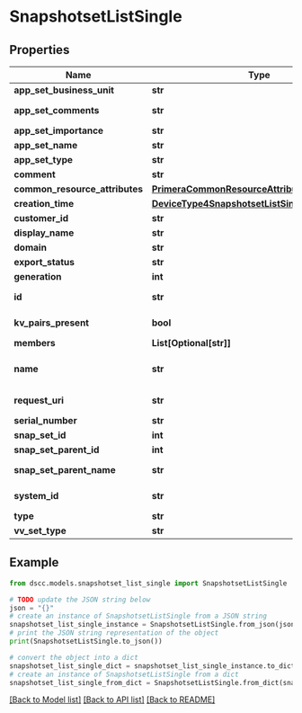 # SnapshotsetListSingle


## Properties

Name | Type | Description | Notes
------------ | ------------- | ------------- | -------------
**app_set_business_unit** | **str** | Appset BusinessUnit | [optional] 
**app_set_comments** | **str** | Application set comments | [optional] 
**app_set_importance** | **str** | Importance Level | [optional] 
**app_set_name** | **str** | Application set name | [optional] 
**app_set_type** | **str** | Type of the snapshotset | [optional] 
**comment** | **str** | Comments if any | [optional] 
**common_resource_attributes** | [**PrimeraCommonResourceAttributes**](PrimeraCommonResourceAttributes.md) |  | [optional] 
**creation_time** | [**DeviceType4SnapshotsetListSingleCreationTime**](DeviceType4SnapshotsetListSingleCreationTime.md) |  | [optional] 
**customer_id** | **str** | customerId | [optional] 
**display_name** | **str** | Display Name | [optional] 
**domain** | **str** | Domain name | [optional] 
**export_status** | **str** | Export status | [optional] 
**generation** | **int** | generation | [optional] 
**id** | **str** | uid of the snapshotset. &#x60;Filter&#x60; | [optional] 
**kv_pairs_present** | **bool** | Represents KV pairs present or not | [optional] 
**members** | **List[Optional[str]]** | Volume Names | [optional] 
**name** | **str** | Name of the snapshotset. &#x60;Filter, Sort&#x60; | [optional] 
**request_uri** | **str** | RequestUri for snapshotsets resources | [optional] 
**serial_number** | **str** | Serial number. | [optional] 
**snap_set_id** | **int** | ID | [optional] 
**snap_set_parent_id** | **int** | ParentId of the snapSet | [optional] 
**snap_set_parent_name** | **str** | Parent name of the snapSet | [optional] 
**system_id** | **str** | SystemUid/serialNumber of the array. | [optional] 
**type** | **str** | type | [optional] 
**vv_set_type** | **str** | Type of the volume-set | [optional] 

## Example

```python
from dscc.models.snapshotset_list_single import SnapshotsetListSingle

# TODO update the JSON string below
json = "{}"
# create an instance of SnapshotsetListSingle from a JSON string
snapshotset_list_single_instance = SnapshotsetListSingle.from_json(json)
# print the JSON string representation of the object
print(SnapshotsetListSingle.to_json())

# convert the object into a dict
snapshotset_list_single_dict = snapshotset_list_single_instance.to_dict()
# create an instance of SnapshotsetListSingle from a dict
snapshotset_list_single_from_dict = SnapshotsetListSingle.from_dict(snapshotset_list_single_dict)
```
[[Back to Model list]](../README.md#documentation-for-models) [[Back to API list]](../README.md#documentation-for-api-endpoints) [[Back to README]](../README.md)


